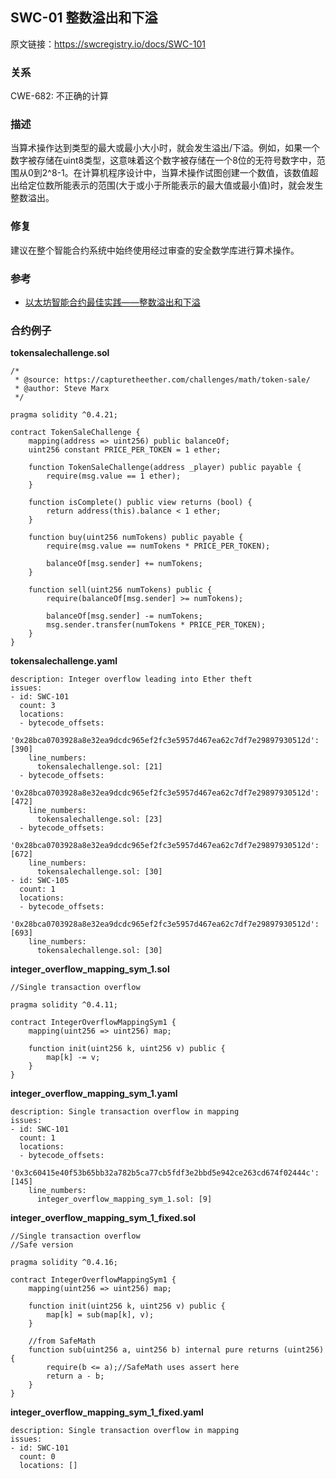 ## SWC-01 整数溢出和下溢
原文链接：https://swcregistry.io/docs/SWC-101

### 关系
CWE-682: 不正确的计算

### 描述
当算术操作达到类型的最大或最小大小时，就会发生溢出/下溢。例如，如果一个数字被存储在uint8类型，这意味着这个数字被存储在一个8位的无符号数字中，范围从0到2^8-1。在计算机程序设计中，当算术操作试图创建一个数值，该数值超出给定位数所能表示的范围(大于或小于所能表示的最大值或最小值)时，就会发生整数溢出。

### 修复
建议在整个智能合约系统中始终使用经过审查的安全数学库进行算术操作。

### 参考
+ [以太坊智能合约最佳实践——整数溢出和下溢](../智能合约安全最佳实践指南/README.md)

### 合约例子
**tokensalechallenge.sol**
```
/*
 * @source: https://capturetheether.com/challenges/math/token-sale/
 * @author: Steve Marx
 */

pragma solidity ^0.4.21;

contract TokenSaleChallenge {
    mapping(address => uint256) public balanceOf;
    uint256 constant PRICE_PER_TOKEN = 1 ether;

    function TokenSaleChallenge(address _player) public payable {
        require(msg.value == 1 ether);
    }

    function isComplete() public view returns (bool) {
        return address(this).balance < 1 ether;
    }

    function buy(uint256 numTokens) public payable {
        require(msg.value == numTokens * PRICE_PER_TOKEN);

        balanceOf[msg.sender] += numTokens;
    }

    function sell(uint256 numTokens) public {
        require(balanceOf[msg.sender] >= numTokens);

        balanceOf[msg.sender] -= numTokens;
        msg.sender.transfer(numTokens * PRICE_PER_TOKEN);
    }
}
```

**tokensalechallenge.yaml**
```
description: Integer overflow leading into Ether theft
issues:
- id: SWC-101
  count: 3
  locations:
  - bytecode_offsets:
      '0x28bca0703928a8e32ea9dcdc965ef2fc3e5957d467ea62c7df7e29897930512d': [390]
    line_numbers:
      tokensalechallenge.sol: [21]
  - bytecode_offsets:
      '0x28bca0703928a8e32ea9dcdc965ef2fc3e5957d467ea62c7df7e29897930512d': [472]
    line_numbers:
      tokensalechallenge.sol: [23]
  - bytecode_offsets:
      '0x28bca0703928a8e32ea9dcdc965ef2fc3e5957d467ea62c7df7e29897930512d': [672]
    line_numbers:
      tokensalechallenge.sol: [30]
- id: SWC-105
  count: 1
  locations:
  - bytecode_offsets:
      '0x28bca0703928a8e32ea9dcdc965ef2fc3e5957d467ea62c7df7e29897930512d': [693]
    line_numbers:
      tokensalechallenge.sol: [30]
```

**integer_overflow_mapping_sym_1.sol**
```
//Single transaction overflow

pragma solidity ^0.4.11;

contract IntegerOverflowMappingSym1 {
    mapping(uint256 => uint256) map;

    function init(uint256 k, uint256 v) public {
        map[k] -= v;
    }
}
```

**integer_overflow_mapping_sym_1.yaml**
```
description: Single transaction overflow in mapping
issues:
- id: SWC-101
  count: 1
  locations:
  - bytecode_offsets:
      '0x3c60415e40f53b65bb32a782b5ca77cb5fdf3e2bbd5e942ce263cd674f02444c': [145]
    line_numbers:
      integer_overflow_mapping_sym_1.sol: [9]
```

**integer_overflow_mapping_sym_1_fixed.sol**
```
//Single transaction overflow
//Safe version

pragma solidity ^0.4.16;

contract IntegerOverflowMappingSym1 {
    mapping(uint256 => uint256) map;

    function init(uint256 k, uint256 v) public {
        map[k] = sub(map[k], v);
    }

    //from SafeMath
    function sub(uint256 a, uint256 b) internal pure returns (uint256) {
        require(b <= a);//SafeMath uses assert here
        return a - b;
    }
}
```

**integer_overflow_mapping_sym_1_fixed.yaml**
```
description: Single transaction overflow in mapping
issues:
- id: SWC-101
  count: 0
  locations: []
```

